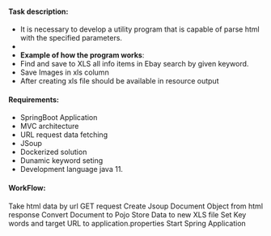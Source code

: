 #### Task description:
* It is necessary to develop a utility program that is capable of parse html with the specified parameters.
* 
* **Example of how the program works**: 
* Find and save to XLS all info items in Ebay search by given keyword.
* Save Images in xls column
* After creating xls file should be available in resource output

#### Requirements:
* SpringBoot Application
* MVC architecture
* URL request data fetching
* JSoup
* Dockerized solution
* Dunamic keyword seting
* Development language java 11.

#### WorkFlow:
Take html data by url GET request
Create Jsoup Document Object from html response
Convert Document to Pojo
Store Data to new XLS file
Set Key words and target URL to application.properties
Start Spring Application
